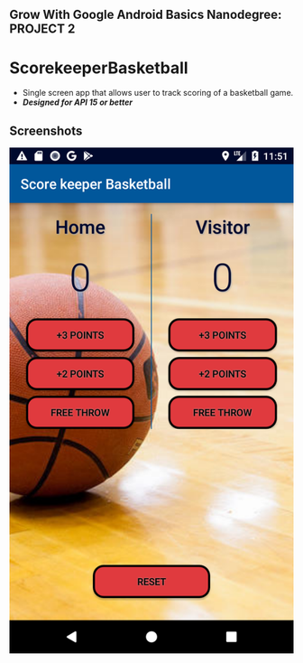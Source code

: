 ## Grow With Google Android Basics Nanodegree: PROJECT 2
# ScorekeeperBasketball

* Single screen app that allows user to track scoring of a basketball game.
* _**Designed for API 15 or better**_

## Screenshots
![App Screenshots](./screenshot-new1.png "App Screenshots")

